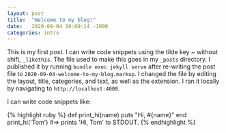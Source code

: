 ```yaml
---
layout: post
title:  "Welcome to my blog!"
date:   2020-09-04 10:09:14 -1000
categories: intro
---
```

This is my first post. I can write code snippets using the tilde key ~ without shift, `_likethis`.
The file used to make this goes in my `_posts` directory. I published it by running `bundle exec jekyll serve` after re-writing the post file to `2020-09-04-welcome-to-my-blog.markup`. I changed the file by editing the layout, title, categories, and text, as well as the extension. I ran it locally by navigating to `http://localhost:4000`.

I can write code snippets like:

{% highlight ruby %}
def print_hi(name)
  puts "Hi, #{name}"
end
print_hi('Tom')
#=> prints 'Hi, Tom' to STDOUT.
{% endhighlight %}
